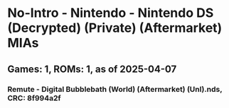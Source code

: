 # No-Intro - Nintendo - Nintendo DS (Decrypted) (Private) (Aftermarket) MIAs
## Games: 1, ROMs: 1, as of 2025-04-07

### Remute - Digital Bubblebath (World) (Aftermarket) (Unl).nds, CRC: 8f994a2f
